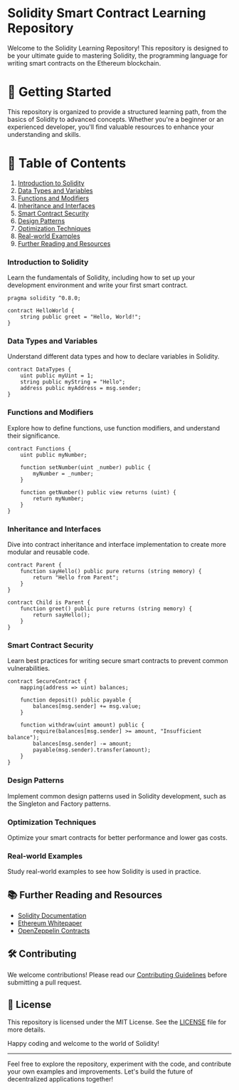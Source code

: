 # Solidity Smart Contract Learning Repository
Welcome to the Solidity Learning Repository! This repository is designed to be your ultimate guide to mastering Solidity, the programming language for writing smart contracts on the Ethereum blockchain.

# 🚀 Getting Started
This repository is organized to provide a structured learning path, from the basics of Solidity to advanced concepts. Whether you're a beginner or an experienced developer, you'll find valuable resources to enhance your understanding and skills.

# 📜 Table of Contents
1. [Introduction to Solidity](#introduction-to-solidity)
2. [Data Types and Variables](#data-types-and-variables)
3. [Functions and Modifiers](#functions-and-modifiers)
4. [Inheritance and Interfaces](#inheritance-and-interfaces)
5. [Smart Contract Security](#smart-contract-security)
6. [Design Patterns](#design-patterns)
7. [Optimization Techniques](#optimization-techniques)
8. [Real-world Examples](#real-world-examples)
9. [Further Reading and Resources](#further-reading-and-resources)


### Introduction to Solidity

Learn the fundamentals of Solidity, including how to set up your development environment and write your first smart contract.

```solidity
pragma solidity ^0.8.0;

contract HelloWorld {
    string public greet = "Hello, World!";
}
```

### Data Types and Variables

Understand different data types and how to declare variables in Solidity.

```solidity
contract DataTypes {
    uint public myUint = 1;
    string public myString = "Hello";
    address public myAddress = msg.sender;
}
```

### Functions and Modifiers

Explore how to define functions, use function modifiers, and understand their significance.

```solidity
contract Functions {
    uint public myNumber;

    function setNumber(uint _number) public {
        myNumber = _number;
    }

    function getNumber() public view returns (uint) {
        return myNumber;
    }
}
```

### Inheritance and Interfaces

Dive into contract inheritance and interface implementation to create more modular and reusable code.

```solidity
contract Parent {
    function sayHello() public pure returns (string memory) {
        return "Hello from Parent";
    }
}

contract Child is Parent {
    function greet() public pure returns (string memory) {
        return sayHello();
    }
}
```

### Smart Contract Security

Learn best practices for writing secure smart contracts to prevent common vulnerabilities.

```solidity
contract SecureContract {
    mapping(address => uint) balances;

    function deposit() public payable {
        balances[msg.sender] += msg.value;
    }

    function withdraw(uint amount) public {
        require(balances[msg.sender] >= amount, "Insufficient balance");
        balances[msg.sender] -= amount;
        payable(msg.sender).transfer(amount);
    }
}
```

### Design Patterns

Implement common design patterns used in Solidity development, such as the Singleton and Factory patterns.

### Optimization Techniques

Optimize your smart contracts for better performance and lower gas costs.

### Real-world Examples

Study real-world examples to see how Solidity is used in practice.

## 📚 Further Reading and Resources

- [Solidity Documentation](https://docs.soliditylang.org)
- [Ethereum Whitepaper](https://ethereum.org/en/whitepaper/)
- [OpenZeppelin Contracts](https://github.com/OpenZeppelin/openzeppelin-contracts)

## 🛠️ Contributing

We welcome contributions! Please read our [Contributing Guidelines](CONTRIBUTING.md) before submitting a pull request.

## 📄 License

This repository is licensed under the MIT License. See the [LICENSE](LICENSE) file for more details.

Happy coding and welcome to the world of Solidity!

---

Feel free to explore the repository, experiment with the code, and contribute your own examples and improvements. Let's build the future of decentralized applications together!


